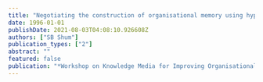```yaml
---
title: "Negotiating the construction of organisational memory using hypermedia argument spaces"
date: 1996-01-01
publishDate: 2021-08-03T04:08:10.926608Z
authors: ["SB Shum"]
publication_types: ["2"]
abstract: ""
featured: false
publication: "*Workshop on Knowledge Media for Improving Organisational Expertise. 1st …*"
---
```


